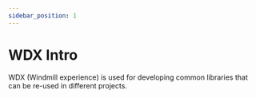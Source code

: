 ```yaml
---
sidebar_position: 1
---
```


# WDX Intro

WDX (Windmill experience) is used for developing common libraries that can be re-used in different projects.
